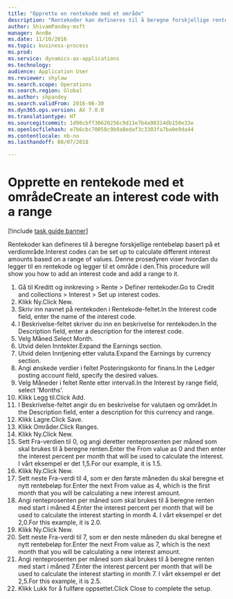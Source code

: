 ```yaml
--- 
title: "Opprette en rentekode med et område"
description: "Rentekoder kan defineres til å beregne forskjellige rentebeløp basert på et verdiområde."
author: ShivamPandey-msft
manager: AnnBe
ms.date: 11/10/2016
ms.topic: business-process
ms.prod: 
ms.service: dynamics-ax-applications
ms.technology: 
audience: Application User
ms.reviewer: shylaw
ms.search.scope: Operations
ms.search.region: Global
ms.author: shpandey
ms.search.validFrom: 2016-06-30
ms.dyn365.ops.version: AX 7.0.0
ms.translationtype: HT
ms.sourcegitcommit: 1d98cbff30620256c9d13e7b4a90314db150e33e
ms.openlocfilehash: e7b6cbc70058c9b9a8edaf3c3303fa7ba0e9da44
ms.contentlocale: nb-no
ms.lasthandoff: 08/07/2018

---
```

# <a name="create-an-interest-code-with-a-range"></a><span data-ttu-id="e93aa-103">Opprette en rentekode med et område</span><span class="sxs-lookup"><span data-stu-id="e93aa-103">Create an interest code with a range</span></span>

[!include [task guide banner](../../includes/task-guide-banner.md)]

<span data-ttu-id="e93aa-104">Rentekoder kan defineres til å beregne forskjellige rentebeløp basert på et verdiområde.</span><span class="sxs-lookup"><span data-stu-id="e93aa-104">Interest codes can be set up to calculate different interest amounts based on a range of values.</span></span> <span data-ttu-id="e93aa-105">Denne prosedyren viser hvordan du legger til en rentekode og legger til et område i den.</span><span class="sxs-lookup"><span data-stu-id="e93aa-105">This procedure will show you how to add an interest code and add a range to it.</span></span>

1. <span data-ttu-id="e93aa-106">Gå til Kreditt og innkreving > Rente > Definer rentekoder.</span><span class="sxs-lookup"><span data-stu-id="e93aa-106">Go to Credit and collections > Interest > Set up interest codes.</span></span>
2. <span data-ttu-id="e93aa-107">Klikk Ny.</span><span class="sxs-lookup"><span data-stu-id="e93aa-107">Click New.</span></span>
3. <span data-ttu-id="e93aa-108">Skriv inn navnet på rentekoden i Rentekode-feltet.</span><span class="sxs-lookup"><span data-stu-id="e93aa-108">In the Interest code field, enter the name of the interest code.</span></span>
4. <span data-ttu-id="e93aa-109">I Beskrivelse-feltet skriver du inn en beskrivelse for rentekoden.</span><span class="sxs-lookup"><span data-stu-id="e93aa-109">In the Description field, enter a description for the interest code.</span></span>
5. <span data-ttu-id="e93aa-110">Velg Måned.</span><span class="sxs-lookup"><span data-stu-id="e93aa-110">Select Month.</span></span>
6. <span data-ttu-id="e93aa-111">Utvid delen Inntekter.</span><span class="sxs-lookup"><span data-stu-id="e93aa-111">Expand the Earnings section.</span></span>
7. <span data-ttu-id="e93aa-112">Utvid delen Inntjening etter valuta.</span><span class="sxs-lookup"><span data-stu-id="e93aa-112">Expand the Earnings by currency section.</span></span>
8. <span data-ttu-id="e93aa-113">Angi ønskede verdier i feltet Posteringskonto for finans.</span><span class="sxs-lookup"><span data-stu-id="e93aa-113">In the Ledger posting account field, specify the desired values.</span></span>
9. <span data-ttu-id="e93aa-114">Velg Måneder i feltet Rente etter intervall.</span><span class="sxs-lookup"><span data-stu-id="e93aa-114">In the Interest by range field, select 'Months'.</span></span>
10. <span data-ttu-id="e93aa-115">Klikk Legg til.</span><span class="sxs-lookup"><span data-stu-id="e93aa-115">Click Add.</span></span>
11. <span data-ttu-id="e93aa-116">I Beskrivelse-feltet angir du en beskrivelse for valutaen og området.</span><span class="sxs-lookup"><span data-stu-id="e93aa-116">In the Description field, enter a description for this currency and range.</span></span>
12. <span data-ttu-id="e93aa-117">Klikk Lagre.</span><span class="sxs-lookup"><span data-stu-id="e93aa-117">Click Save.</span></span>
13. <span data-ttu-id="e93aa-118">Klikk Områder.</span><span class="sxs-lookup"><span data-stu-id="e93aa-118">Click Ranges.</span></span>
14. <span data-ttu-id="e93aa-119">Klikk Ny.</span><span class="sxs-lookup"><span data-stu-id="e93aa-119">Click New.</span></span>
15. <span data-ttu-id="e93aa-120">Sett Fra-verdien til 0, og angi deretter renteprosenten per måned som skal brukes til å beregne renten.</span><span class="sxs-lookup"><span data-stu-id="e93aa-120">Enter the From value as 0 and then enter the interest percent per month that will be used to calculate the interest.</span></span> <span data-ttu-id="e93aa-121">I vårt eksempel er det 1,5.</span><span class="sxs-lookup"><span data-stu-id="e93aa-121">For our example, it is 1.5.</span></span>
16. <span data-ttu-id="e93aa-122">Klikk Ny.</span><span class="sxs-lookup"><span data-stu-id="e93aa-122">Click New.</span></span>
17. <span data-ttu-id="e93aa-123">Sett neste Fra-verdi til 4, som er den første måneden du skal beregne et nytt rentebeløp for.</span><span class="sxs-lookup"><span data-stu-id="e93aa-123">Enter the next From value as 4, which is the first month that you will be calculating a new interest amount.</span></span>
18. <span data-ttu-id="e93aa-124">Angi renteprosenten per måned som skal brukes til å beregne renten med start i måned 4.</span><span class="sxs-lookup"><span data-stu-id="e93aa-124">Enter the interest percent per month that will be used to calculate the interest starting in month 4.</span></span> <span data-ttu-id="e93aa-125">I vårt eksempel er det 2,0.</span><span class="sxs-lookup"><span data-stu-id="e93aa-125">For this example, it is 2.0.</span></span>
19. <span data-ttu-id="e93aa-126">Klikk Ny.</span><span class="sxs-lookup"><span data-stu-id="e93aa-126">Click New.</span></span>
20. <span data-ttu-id="e93aa-127">Sett neste Fra-verdi til 7, som er den neste måneden du skal beregne et nytt rentebeløp for.</span><span class="sxs-lookup"><span data-stu-id="e93aa-127">Enter the next From value as 7, which is the next month that you will be calculating a new interest amount.</span></span>
21. <span data-ttu-id="e93aa-128">Angi renteprosenten per måned som skal brukes til å beregne renten med start i måned 7.</span><span class="sxs-lookup"><span data-stu-id="e93aa-128">Enter the interest percent per month that will be used to calculate the interest starting in month 7.</span></span> <span data-ttu-id="e93aa-129">I vårt eksempel er det 2,5.</span><span class="sxs-lookup"><span data-stu-id="e93aa-129">For this example, it is 2.5.</span></span>
22. <span data-ttu-id="e93aa-130">Klikk Lukk for å fullføre oppsettet.</span><span class="sxs-lookup"><span data-stu-id="e93aa-130">Click Close to complete the setup.</span></span>


